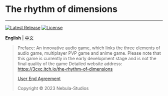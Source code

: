 # The rhythm of dimensions
 
--------
[![Latest Release](https://img.shields.io/github/v/release/Nebula-Studios/The-rhythm-of-dimensions)](https://github.com/Nebula-Studios/The-rhythm-of-dimensions)
[![License](https://img.shields.io/github/license/Nebula-Studios/The-rhythm-of-dimensions.svg)](https://github.com/Nebula-Studios/The-rhythm-of-dimensions/blob/main/LICENSE)

**English** | [中文](https://github.com/Nebula-Studios/The-rhythm-of-dimensions/blob/main/.github/workflows/README_cn.md)

> Preface:
> An innovative audio game, which links the three elements of audio game, multiplayer PVP game and anime game.
> Please note that this game is currently in the early development stage and is not the final quality of the game
> Detailed website address: https://3cxc.itch.io/the-rhythm-of-dimensions
> 
> [User End Agreement](https://github.com/Nebula-Studios/The-rhythm-of-dimensions/blob/main/.github/workflows/Eula.md)
> 
> Copyright © 2023 Nebula-Studios
